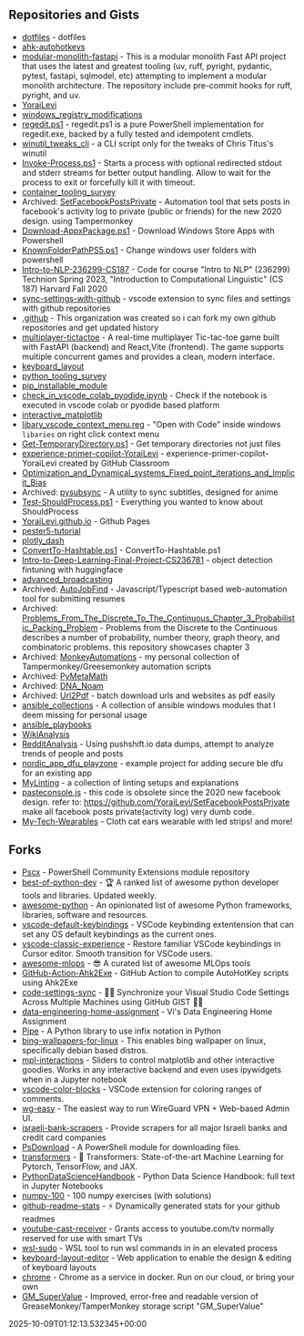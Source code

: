 ## Repositories and Gists
- [dotfiles](https://github.com/YoraiLevi/dotfiles) - dotfiles  
- [ahk-autohotkeys](https://github.com/YoraiLevi/ahk-autohotkeys)  
- [modular-monolith-fastapi](https://github.com/YoraiLevi/modular-monolith-fastapi) - This is a modular monolith Fast API project that uses the latest and greatest tooling (uv, ruff, pyright, pydantic, pytest, fastapi, sqlmodel, etc) attempting to implement a modular monolith architecture. The repository include pre-commit hooks for ruff, pyright, and uv.  
- [YoraiLevi](https://github.com/YoraiLevi/YoraiLevi)  
- [windows_registry_modifications](https://github.com/YoraiLevi/windows_registry_modifications)  
- [regedit.ps1](https://github.com/YoraiLevi/regedit.ps1) - regedit.ps1 is a pure PowerShell implementation for regedit.exe, backed by a fully tested and idempotent cmdlets.   
- [winutil_tweaks_cli](https://github.com/YoraiLevi/winutil_tweaks_cli) - a CLI script only for the tweaks of Chris Titus's winutil  
- [Invoke-Process.ps1](https://gist.github.com/YoraiLevi/d0d95011bed792dff57a301dbc2780ec) -     Starts a process with optional redirected stdout and stderr streams for better output handling. Allow to wait for the process to exit or forcefully kill it with timeout.  
- [container_tooling_survey](https://github.com/YoraiLevi/container_tooling_survey)  
- Archived: [SetFacebookPostsPrivate](https://github.com/YoraiLevi/SetFacebookPostsPrivate) - Automation tool that sets posts in facebook's activity log to private (public or friends) for the new 2020 design. using Tampermonkey  
- [Download-AppxPackage.ps1](https://gist.github.com/YoraiLevi/e1888ee1c06b34cb02d4b58b739301af) - Download Windows Store Apps with Powershell  
- [KnownFolderPathPS5.ps1](https://gist.github.com/YoraiLevi/0f333d520f502fdb1244cdf0524db6d2) - Change windows user folders with powershell  
- [Intro-to-NLP-236299-CS187](https://github.com/YoraiLevi/Intro-to-NLP-236299-CS187) - Code for course "Intro to NLP" (236299) Technion Spring 2023, "Introduction to Computational Linguistic" (CS 187) Harvard Fall 2020  
- [sync-settings-with-github](https://github.com/YoraiLevi/sync-settings-with-github) - vscode extension to sync files and settings with github repositories  
- [.github](https://github.com/ForkYoraiLevi/.github) - This organization was created so i can fork my own github repositories and get updated history   
- [multiplayer-tictactoe](https://github.com/YoraiLevi/multiplayer-tictactoe) - A real-time multiplayer Tic-tac-toe game built with FastAPI (backend) and React,Vite (frontend). The game supports multiple concurrent games and provides a clean, modern interface.    
- [keyboard_layout](https://github.com/YoraiLevi/keyboard_layout)  
- [python_tooling_survey](https://github.com/YoraiLevi/python_tooling_survey)  
- [pip_installable_module](https://github.com/YoraiLevi/pip_installable_module)  
- [check_in_vscode_colab_pyodide.ipynb](https://gist.github.com/YoraiLevi/b1ef408b50fd60ac1cbf90621b60b0bd) - Check if the notebook is executed in vscode colab or pyodide based platform  
- [interactive_matplotlib](https://github.com/YoraiLevi/interactive_matplotlib)  
- [libary_vscode_context_menu.reg](https://gist.github.com/YoraiLevi/418c973a319008fb2f5c1ebbbd38bad2) - "Open with Code" inside windows `libaries` on right click context menu  
- [Get-TemporaryDirectory.ps1](https://gist.github.com/YoraiLevi/ee4394992d820c05b9f820a166eaf987) - Get temporary directories not just files  
- [experience-primer-copilot-YoraiLevi](https://github.com/Exp-Primer-Copilot-Cohort-1/experience-primer-copilot-YoraiLevi) - experience-primer-copilot-YoraiLevi created by GitHub Classroom  
- [Optimization_and_Dynamical_systems_Fixed_point_iterations_and_Implicit_Bias](https://github.com/YoraiLevi/Optimization_and_Dynamical_systems_Fixed_point_iterations_and_Implicit_Bias)  
- Archived: [pysubsync](https://github.com/YoraiLevi/pysubsync) - A utility to sync subtitles, designed for anime  
- [Test-ShouldProcess.ps1](https://gist.github.com/YoraiLevi/db0a84ff7be60a974f87a527a6ecfe87) - Everything you wanted to know about ShouldProcess  
- [YoraiLevi.github.io](https://github.com/YoraiLevi/YoraiLevi.github.io) - Github Pages  
- [pester5-tutorial](https://github.com/YoraiLevi/pester5-tutorial)  
- [plotly_dash](https://github.com/YoraiLevi/plotly_dash)  
- [ConvertTo-Hashtable.ps1](https://gist.github.com/YoraiLevi/292bb8d0e2ce0f87d37e5d5d735fff16) - ConvertTo-Hashtable.ps1  
- [Intro-to-Deep-Learning-Final-Project-CS236781](https://github.com/YoraiLevi/Intro-to-Deep-Learning-Final-Project-CS236781) - object detection fintuning with huggingface  
- [advanced_broadcasting](https://github.com/YoraiLevi/advanced_broadcasting)  
- Archived: [AutoJobFind](https://github.com/YoraiLevi/AutoJobFind) - Javascript/Typescript based web-automation tool for submitting resumes  
- Archived: [Problems_From_The_Discrete_To_The_Continuous_Chapter_3_Probabilistic_Packing_Problem](https://github.com/YoraiLevi/Problems_From_The_Discrete_To_The_Continuous_Chapter_3_Probabilistic_Packing_Problem) - Problems from  the Discrete to  the Continuous describes a number of probability, number theory, graph  theory, and combinatoric problems. this repository showcases chapter 3  
- Archived: [MonkeyAutomations](https://github.com/YoraiLevi/MonkeyAutomations) - my personal collection of Tampermonkey/Greesemonkey automation scripts  
- Archived: [PyMetaMath](https://github.com/YoraiLevi/PyMetaMath)  
- Archived: [DNA_Noam](https://github.com/YoraiLevi/DNA_Noam)  
- Archived: [Url2Pdf](https://github.com/YoraiLevi/Url2Pdf) - batch download urls and websites as pdf easily  
- [ansible_collections](https://github.com/YoraiLevi/ansible_collections) - A collection of ansible windows modules that I deem missing for personal usage   
- [ansible_playbooks](https://github.com/YoraiLevi/ansible_playbooks)  
- [WikiAnalysis](https://github.com/YoraiLevi/WikiAnalysis)  
- [RedditAnalysis](https://github.com/YoraiLevi/RedditAnalysis) - Using pushshift.io data dumps, attempt to analyze trends of people and posts  
- [nordic_app_dfu_playzone](https://github.com/YoraiLevi/nordic_app_dfu_playzone) - example project for adding secure ble dfu for an existing app  
- [MyLinting](https://github.com/YoraiLevi/MyLinting) - a collection of linting setups and explanations   
- [pasteconsole.js](https://gist.github.com/YoraiLevi/3365f9a60c8033d8c797dc409acbb26e) - this code is obsolete since the 2020 new facebook design. refer to: https://github.com/YoraiLevi/SetFacebookPostsPrivate make all facebook posts private(activity log) very dumb code.  
- [My-Tech-Wearables](https://github.com/YoraiLevi/My-Tech-Wearables) - Cloth cat ears wearable with led strips! and more!  
## Forks
- [Pscx](https://github.com/YoraiLevi/Pscx) - PowerShell Community Extensions module repository  
- [best-of-python-dev](https://github.com/YoraiLevi/best-of-python-dev) - 🏆 A ranked list of awesome python developer tools and libraries. Updated weekly.  
- [awesome-python](https://github.com/YoraiLevi/awesome-python) - An opinionated list of awesome Python frameworks, libraries, software and resources.  
- [vscode-default-keybindings](https://github.com/YoraiLevi/vscode-default-keybindings) - VSCode keybinding extentension that can set any OS default keybindings as the current ones.  
- [vscode-classic-experience](https://github.com/YoraiLevi/vscode-classic-experience) - Restore familiar VSCode keybindings in Cursor editor. Smooth transition for VSCode users.  
- [awesome-mlops](https://github.com/YoraiLevi/awesome-mlops) - :sunglasses: A curated list of awesome MLOps tools  
- [GitHub-Action-Ahk2Exe](https://github.com/YoraiLevi/GitHub-Action-Ahk2Exe) - GitHub Action to compile AutoHotKey scripts using Ahk2Exe  
- [code-settings-sync](https://github.com/YoraiLevi/code-settings-sync) - 🌴💪 Synchronize your Visual Studio Code Settings Across Multiple Machines using GitHub GIST 💪🌴  
- [data-engineering-home-assignment](https://github.com/YoraiLevi/data-engineering-home-assignment) - Vi's Data Engineering Home Assignment  
- [Pipe](https://github.com/YoraiLevi/Pipe) - A Python library to use infix notation in Python  
- [bing-wallpapers-for-linux](https://github.com/YoraiLevi/bing-wallpapers-for-linux) - This enables bing wallpaper on linux, specifically debian based distros.  
- [mpl-interactions](https://github.com/YoraiLevi/mpl-interactions) - Sliders to control matplotlib and other interactive goodies. Works in any interactive backend and even uses ipywidgets when in a Jupyter notebook  
- [vscode-color-blocks](https://github.com/YoraiLevi/vscode-color-blocks) - VSCode extension for coloring ranges of comments.  
- [wg-easy](https://github.com/YoraiLevi/wg-easy) - The easiest way to run WireGuard VPN + Web-based Admin UI.  
- [israeli-bank-scrapers](https://github.com/YoraiLevi/israeli-bank-scrapers) - Provide scrapers for all major Israeli banks and credit card companies  
- [PsDownload](https://github.com/YoraiLevi/PsDownload) - A PowerShell module for downloading files.  
- [transformers](https://github.com/YoraiLevi/transformers) - 🤗 Transformers: State-of-the-art Machine Learning for Pytorch, TensorFlow, and JAX.  
- [PythonDataScienceHandbook](https://github.com/YoraiLevi/PythonDataScienceHandbook) - Python Data Science Handbook: full text in Jupyter Notebooks  
- [numpy-100](https://github.com/YoraiLevi/numpy-100) - 100 numpy exercises (with solutions)  
- [github-readme-stats](https://github.com/YoraiLevi/github-readme-stats) - :zap: Dynamically generated stats for your github readmes  
- [youtube-cast-receiver](https://github.com/YoraiLevi/youtube-cast-receiver) - Grants access to youtube.com/tv normally reserved for use with smart TVs  
- [wsl-sudo](https://github.com/YoraiLevi/wsl-sudo) - WSL tool to run wsl commands in in an elevated process  
- [keyboard-layout-editor](https://github.com/YoraiLevi/keyboard-layout-editor) - Web application to enable the design & editing of keyboard layouts  
- [chrome](https://github.com/YoraiLevi/chrome) - Chrome as a service in docker. Run on our cloud, or bring your own  
- [GM_SuperValue](https://github.com/YoraiLevi/GM_SuperValue) - Improved, error-free and readable version of GreaseMonkey/TamperMonkey storage script "GM_SuperValue"  
  
2025-10-09T01:12:13.532345+00:00
